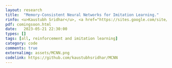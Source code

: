 ```yaml
---
layout: research
title:  "Memory-Consistent Neural Networks for Imitation Learning."
rinfo: <u>Kaustubh Sridhar</u>, <a href="https://sites.google.com/site/duttasouradeep39/">Souradeep Dutta</a>, <a href="https://www.seas.upenn.edu/~dineshj/">Dinesh Jayaraman</a>, <a href="https://www.seas.upenn.edu/~weimerj/research.html">James Weimer</a>, <a href="https://www.cis.upenn.edu/~lee/home/index.shtml">Insup Lee</a>. <ul>➥ Under review at Neural Information Processing Systems (NeurIPS) 2023.</ul> 
pdf: comingsoon.html
date:   2023-05-21 22:30:00
types: []
tags: [all, reinforcement and imitation learning]
category: code
comments: true
externalimg: assets/MCNN.png
codelink: https://github.com/kaustubhsridhar/MCNN
---
```

